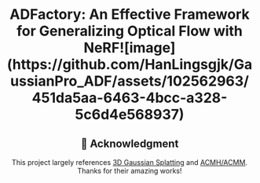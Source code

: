 <div align="center">

  <h1 align="center">ADFactory: An Effective Framework for Generalizing Optical Flow with NeRF![image](https://github.com/HanLingsgjk/GaussianPro_ADF/assets/102562963/451da5aa-6463-4bcc-a328-5c6d4e568937)
</h1>



## 🎫 Acknowledgment
This project largely references [3D Gaussian Splatting](https://github.com/graphdeco-inria/gaussian-splatting) and [ACMH/ACMM](https://github.com/GhiXu/ACMH). Thanks for their amazing works!

